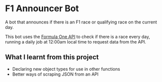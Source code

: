 # F1 Announcer Bot
A bot that announces if there is an F1 race or qualifying race on the current day.

This bot uses the [Formula One API](https://documenter.getpostman.com/view/11586746/SztEa7bL) to check if there is a race every day, running a daily job at 12:00am local time to request data from the API.

## What I learnt from this project
- Declaring new object types for use in other functions
- Better ways of scraping JSON from an API

